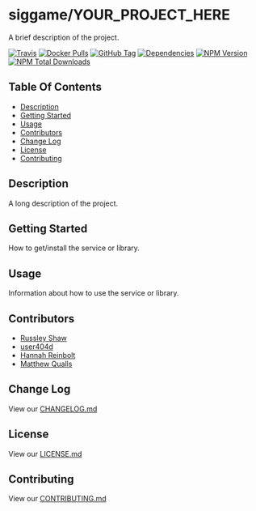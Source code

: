 # siggame/YOUR_PROJECT_HERE

A brief description of the project.

[![Travis](https://img.shields.io/travis/siggame/YOUR_PROJECT_HERE.svg?style=flat-square)](https://travis-ci.org/siggame/YOUR_PROJECT_HERE)
[![Docker Pulls](https://img.shields.io/docker/pulls/siggame/YOUR_PROJECT_HERE/.svg?style=flat-square)](https://hub.docker.com/r/siggame/YOUR_PROJECT_HERE/)
[![GitHub Tag](https://img.shields.io/github/tag/siggame/YOUR_PROJECT_HERE.svg?style=flat-square)](https://github.com/siggame/YOUR_PROJECT_HERE/tags)
[![Dependencies](https://img.shields.io/david/siggame/YOUR_PROJECT_HERE.svg)](https://github.com/siggame/YOUR_PROJECT_HERE)
[![NPM Version](https://img.shields.io/npm/@siggame/YOUR_PROJECT_HERE.svg?style=flat-square)](https://www.npmjs.com/package/@siggame/YOUR_PROJECT_HERE)
[![NPM Total Downloads](https://img.shields.io/npm/dt/@siggame/YOUR_PROJECT_HERE.svg?style=flat-square)](https://www.npmjs.com/package/@siggame/YOUR_PROJECT_HERE)

## Table Of Contents
- [Description](#description)
- [Getting Started](#getting-started)
- [Usage](#usage)
- [Contributors](#contributors)
- [Change Log](#change-log)
- [License](#license)
- [Contributing](#contributing)

## Description

A long description of the project.

## Getting Started

How to get/install the service or library.

## Usage

Information about how to use the service or library.

## Contributors
- [Russley Shaw](https://github.com/russleyshaw)
- [user404d](https://github.com/user404d)
- [Hannah Reinbolt](https://github.com/LoneGalaxy)
- [Matthew Qualls](https://github.com/MatthewQualls)

## Change Log

View our [CHANGELOG.md](https://github.com/siggame/YOUR_PROJECT_HERE/blob/master/CHANGELOG.md)

## License

View our [LICENSE.md](https://github.com/siggame/colisee/blob/master/LICENSE.md)

## Contributing

View our [CONTRIBUTING.md](https://github.com/siggame/colisee/blob/master/CONTRIBUTING.md)
